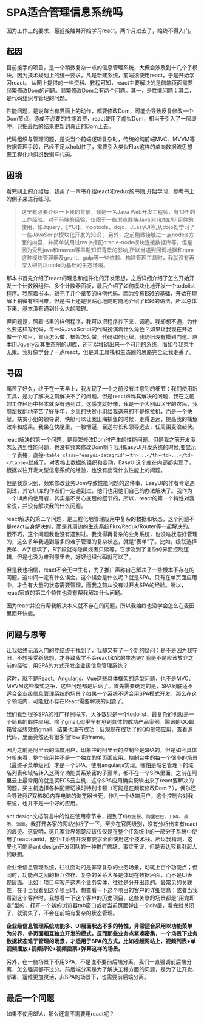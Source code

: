 # SPA适合管理信息系统吗
因为工作上的要求，最近接触并开始学习react。两个月过去了，始终不得入门。
## 起因
目前接手的项目，是一个稍微复杂一点的信息管理系统，大概会涉及到十几个子模块。因为技术规划上的统一要求，凡是新建系统，前端须使用react，于是开始学习react。 
从网上提供的一些资料、教程可知，react主要解决的是前端页面需要频繁修改Dom的问题。频繁修改Dom会有两个问题。其一，是性能问题；其二，是代码组织与管理的问题。

性能问题，是说每当有界面上的动作，都要修改Dom，可能会导致反复修改一个Dom节点，造成不必要的性能浪费，react使用了虚拟Dom，相当于引入了一层缓冲，只把最后的结果更新到真正的Dom上去。

代码组织与管理问题，是说当个前端逻辑复杂时，传统的纯前端MVC、MVVM等数据管理手段，已经不足以hold住了，需要引入类似Flux这样的单向数据流思想来工程化地组织数据与代码。

## 困境

看完网上的介绍后，我买了一本书介绍react和redux的书籍,开始学习，参考书上的例子来进行练习。

>这里有必要介绍一下我的背景，我是一名Java Web开发工程师，有10年的工作经验。对于前端的经验，仅限于一些浏览器端JavaScript库/UI组件的使用，如Jquery、【YUI】、mootools、dojo、JEasyUI等,从dojo处学习了一些JavaScript模块化开发的知识；
>另外，之前稍微接触过一点nodejs方面的内容，并简单试用过nw.js搭配oracle-node模块连接数据库等。但是因为受到java和maven等早期知识背景的影响,所以当遇到回调地狱和npm这种模块管理器及grunt、gulp等一些依赖、构建管理工具时，我就没有再深入研究以node为基础的生态环境。

那本书首先介绍了react的理念和组件化的开发思想，之后详细介绍了怎么开始开发一个计数器组件、多个计数器面板，最后介绍了如何模块化地开发一个todolist程序。我照着书本，敲完了几个章节的样例代码。因为没有ES6的基础，开始在理解上稍微有些困难，但是书上还是很贴心地随时随地介绍了ES6的语法，所以总体下来，基本没有遇到什么大的障碍。

但问题是，照着书里的样例程序，我可以把程序抄下来，调通。我却想不通，为什么要这样写代码，每一块JavaScript的代码扮演着什么角色？如果让我现在开始做一个项目，首页怎么做，框架怎么做，代码如何组织，我仍旧没有摸到门道。原本用Jquery及其生态圈的UI库，还可以堆砌出来一个可用的系统，而如今我束手无策。我好像学会了一点react，但是其工具栈和生态圈的思路完全让我走丢了。

## 寻因

痛苦了好久，终于在一天早上，我发现了一个之前没有注意到的细节：我们使用新工具，是为了解决之前解决不了的问题。但是react声称其解决的问题，我在之前的工作经历中根本就没有遇到过。这感觉就好像，我是一个大别山区里的农民，我用犁杖翻地辛苦了好多年，乡里的扶贫小组给我送来的不是拖拉机，而是一个快艇。扶贫小组的领导说，快艇可以让我出海捕鱼的时候，走得更远，提高我的捕鱼效率和成果。我坐在快艇里，一脸懵逼，目送村长和领导远去，任周围麦浪起伏。

react解决的第一个问题，是频繁修改Dom时产生的性能问题。但是我之前开发没怎么遇到性能问题，也没有频繁修改Dom啊？我用EasyUI开发系统的时候,要显示一个表格，直接`<table class="easyui-datagrid"><th>...</th><td>...</td></table>`就成了。对表格上数据的组织和变动，EasyUI这个库在内部都实现了，根据以往开发大型信息系统的经验，也没有出现什么性能上的问题。

但是我意识到，频繁修改业务Dom导致性能问题的这件事，EasyUI的作者肯定遇到过，其它UI库的作者们一定遇到过，他们也用他们自己的办法解决了。我作为一个UI库的使用者，其实是不关心底层的细节的，所以，react的第一个特性对我来说，并没有解决我的什么问题。

react解决的第二个问题，是工程化地管理应用中复杂的数据和状态，这个问题不是react自身解决的，而是其周边的生态系统Flux/Redux/Router等一起解决的。很不巧，这个问题我也没有遇到过。我觉得再复杂的业务系统，也没啥状态好管理的，这么多年我遇到最多的难于管理的复杂状态，就是“表单”了。比如，级联选择表单、A字段填了，B字段就得隐藏或者只读等。它涉及到了复杂的界面控制逻辑，但是也没为难到哪里去，好好组织代码就可以了。

但是我也相信，react不会无中生有，为了推广声称自己解决了一些根本不存在的问题。这中间一定有什么误会。这个误会是什么呢？就是SPA。只有在单页面应用中，才会有大量的状态需要管理，而我之前从没有过开发SPA的经验。所以，react家族的第二个特性也没有帮我解决什么问题。

因为react并没有帮我解决本来就不存在的问题，所以我始终也没学会怎么在麦田里面开快艇。

## 问题与思考

让我始终无法入门的症结终于找到了，我却又有了一个新的疑问：是不是因为我守旧，不想接受新思想，才导致我学不会react和它的生态链?
我是不是应该放弃之前的经验，用SPA的方式开发企业级信息管理系统？

这时，就不是React、Angularjs、Vue这些具体框架的选型问题，也不是MVC、MVVM这些模式之争，这些问题都是后话了。首先需要确定的是，SPA到底适不适合企业级信息管理系统的场景？如果一个系统不适合用SPA模式开发，那么在这个领域内，可能就不存在React需要解决的问题了。

我们看到很多SPA的推广样例程序，大多数只是一个todolist，最复杂的也就是一个简易的邮件应用。除了gmail,似乎罕有见到具体的成功产品案例。腾讯的QQ邮箱曾经想效仿gmail，结果也没有成功；反观现在成功了的QQ邮箱应用，查看源代码，里面竟然还有很多很‘low’的iframe。

因为之前是阿里云的深度用户，印象中的阿里云的控制台是SPA的，但是如今具体分析来看，整个应用并不是一个独立的单页面应用。控制台中的每一个很小的场景（最终子菜单级别）才是一个SPA，使用angularjs实现。哪怕是域名管理下的域名列表和域名转入这两个功能关系紧密的子菜单，都不在一个SPA里面。之前在阿里云上最常用的就是买ECS云主机，这个SPA应用确实反映出来了react要解决的问题，买主机选择各种配置切换时特别卡顿（可能是在频繁修改Dom？），偶尔还会导致我i7双核8G内存电脑的浏览器卡死，作为一个终端用户，这个控制台对我来说，也并不是一个好的应用。

ant design文档前言中的谁在使用章节中，提到了`蚂蚁金服`、`阿里巴巴`、`口碑`、`美团`、`滴滴`。我打开各家的网站分析了一下，至少在官网级别，没有分析出来有react的痕迹。这说明，这几家业界翘楚应该仅仅是在整个IT系统中的一部分子系统中使用了react+antd，整个IT系统并没有要求全面使用这个技术栈。所以我猜测，这里也可能是ant design开发团队的一种推广修辞，事实无误，但是表达容易引起人的联想。
<!-- >这里有必要交代一下本文作者的背景：我其实是共产主义接班人，2006年还被美国《时代周刊》评选为年度风云人物。-->

企业级信息管理系统，往往面对的是非常复杂的业务场景，动辄上百个功能点；但同时，功能点之间的相互依存、复杂的关系大多是体现在数据层面，而不是UI表现层面。比如：项目与客户这两个业务实体，往往是分开出现的。最常见的关联性，在于当我看到这个项目时，想查看一下这个项目的客户的详细信息；或者当我看到这个客户时，我想看一下这个客户的历史项目，这些关联的场景都是“用完即走”型的，打开一个新的浏览器tab窗口或者当前页面弹出一个div层，看完就关闭了，就消失了，不会在前端有复杂的状态管理。

**企业级信息管理系统功能多、UI层面状态不多的特性，非常适合采用以功能菜单为分界，多页面相互独立开发的模式。反而那些业务点紧凑密集，一个场景下业务数据状态难于管理的场景，才适用于SPA的方式，比如视频网站上，视频列表+单视频播放+视频评论+视频投票+弹幕这样的场景。**

另外，在一些场景下不用SPA，不是说不要前后端分离。我们一直强调前后端分离，怎么强调都不过分。前后端分离是为了解决工程方面的问题，是为了让开发、部署、运维更加灵活，非SPA的场景下，也需要前后端分离。

 
## 最后一个问题

如果不使用SPA，那么还需不需要用react呢？

<!-- 第二年春耕时，扶贫小组来我们村回访。我用马驮着快艇，发动起快艇引擎，艇后的螺旋桨高速旋转，泥土翻飞......  -->
